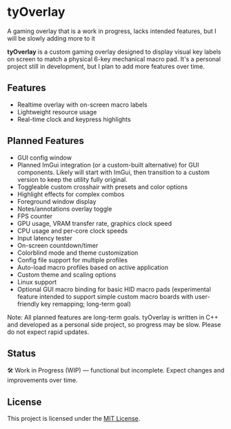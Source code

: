 # tyOverlay
A gaming overlay that is a work in progress, lacks intended features, but I will be slowly adding more to it

**tyOverlay** is a custom gaming overlay designed to display visual key labels on screen to match a physical 6-key mechanical macro pad. It's a personal project still in development, but I plan to add more features over time.

## Features

- Realtime overlay with on-screen macro labels
- Lightweight resource usage
- Real-time clock and keypress highlights

## Planned Features

- GUI config window
- Planned ImGui integration (or a custom-built alternative) for GUI components. Likely will start with ImGui, then transition to a custom version to keep the utility fully original.
- Toggleable custom crosshair with presets and color options
- Highlight effects for complex combos
- Foreground window display
- Notes/annotations overlay toggle
- FPS counter
- GPU usage, VRAM transfer rate, graphics clock speed
- CPU usage and per-core clock speeds
- Input latency tester
- On-screen countdown/timer
- Colorblind mode and theme customization
- Config file support for multiple profiles
- Auto-load macro profiles based on active application
- Custom theme and scaling options
- Linux support
- Optional GUI macro binding for basic HID macro pads (experimental feature intended to support simple custom macro boards with user-friendly key remapping; long-term goal)

Note: All planned features are long-term goals. tyOverlay is written in C++ and developed as a personal side project, so progress may be slow. Please do not expect rapid updates.

## Status

🛠️ Work in Progress (WIP) — functional but incomplete. Expect changes and improvements over time.

## License

This project is licensed under the [MIT License](LICENSE).

